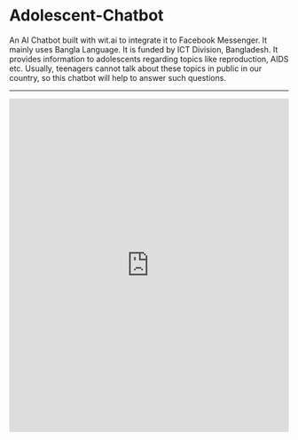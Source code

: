 # Adolescent-Chatbot
An AI Chatbot built with wit.ai to integrate it to Facebook Messenger. It mainly uses Bangla Language. It is funded by ICT Division, Bangladesh. It provides information to adolescents regarding topics like reproduction, AIDS etc. Usually, teenagers cannot talk about these topics in public in our country, so this chatbot will help to answer such questions.

---

<iframe frameborder="0" scrolling="no" marginheight="0" marginwidth="0"width="100%" height="600" type="text/html" src="https://www.youtube.com/embed/ThM4QSwZmPA?autoplay=0&fs=0&iv_load_policy=3&showinfo=0&rel=0&cc_load_policy=0&start=0&end=0&origin=https://youtubeembedcode.com"></iframe>
